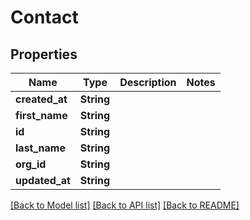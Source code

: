 # Contact

## Properties

Name | Type | Description | Notes
------------ | ------------- | ------------- | -------------
**created_at** | **String** |  | 
**first_name** | **String** |  | 
**id** | **String** |  | 
**last_name** | **String** |  | 
**org_id** | **String** |  | 
**updated_at** | **String** |  | 

[[Back to Model list]](../README.md#documentation-for-models) [[Back to API list]](../README.md#documentation-for-api-endpoints) [[Back to README]](../README.md)


